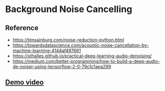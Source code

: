 # Background Noise Cancelling

## Reference
- https://timsainburg.com/noise-reduction-python.html
- https://towardsdatascience.com/acoustic-noise-cancellation-by-machine-learning-4144af497661
- https://sthalles.github.io/practical-deep-learning-audio-denoising/
- https://medium.com/better-programming/how-to-build-a-deep-audio-de-noiser-using-tensorflow-2-0-79c1c1aea299

## [Demo video](/https://drive.google.com/drive/folders/1MmerhKg7ovkgl_kPKfOMxBUwyEpF5X5T?usp=sharing)
